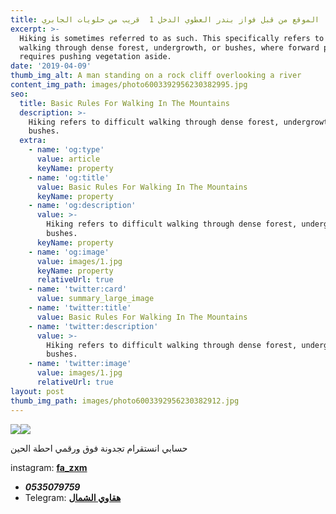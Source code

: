 ```yaml
---
title: تم اختراق  الموقع من قبل فواز بندر العطوي الدخل 1  قريب من حلويات الجابري
excerpt: >-
  Hiking is sometimes referred to as such. This specifically refers to difficult
  walking through dense forest, undergrowth, or bushes, where forward progress
  requires pushing vegetation aside.
date: '2019-04-09'
thumb_img_alt: A man standing on a rock cliff overlooking a river
content_img_path: images/photo6003392956230382995.jpg
seo:
  title: Basic Rules For Walking In The Mountains
  description: >-
    Hiking refers to difficult walking through dense forest, undergrowth, or
    bushes.
  extra:
    - name: 'og:type'
      value: article
      keyName: property
    - name: 'og:title'
      value: Basic Rules For Walking In The Mountains
      keyName: property
    - name: 'og:description'
      value: >-
        Hiking refers to difficult walking through dense forest, undergrowth, or
        bushes.
      keyName: property
    - name: 'og:image'
      value: images/1.jpg
      keyName: property
      relativeUrl: true
    - name: 'twitter:card'
      value: summary_large_image
    - name: 'twitter:title'
      value: Basic Rules For Walking In The Mountains
    - name: 'twitter:description'
      value: >-
        Hiking refers to difficult walking through dense forest, undergrowth, or
        bushes.
    - name: 'twitter:image'
      value: images/1.jpg
      relativeUrl: true
layout: post
thumb_img_path: images/photo6003392956230382912.jpg
---
```

![](/images/interesting-parsley.png)![](/images/blue-triceratops.jpg)

حسابي انستقرام تجدونة فوق ورقمي احطة الحين

instagram: [**fa_zxm**](https://www.instagram.com/fa_zxm/)

*   ***0535079759***
*   Telegram: [**هقاوي الشمال**](https://t.me/joinchat/AAAAAEu5uiI0\_vJgzXyXPA)

